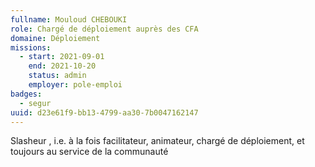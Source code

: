 ```yaml
---
fullname: Mouloud CHEBOUKI
role: Chargé de déploiement auprès des CFA
domaine: Déploiement
missions:
  - start: 2021-09-01
    end: 2021-10-20
    status: admin
    employer: pole-emploi
badges:
  - segur
uuid: d23e61f9-bb13-4799-aa30-7b0047162147
---
```

Slasheur , i.e. à la fois facilitateur, animateur, chargé de déploiement, et toujours au service de la communauté